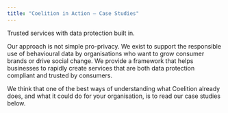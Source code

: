 ```yaml
---
title: "Coelition in Action – Case Studies"
---
```


Trusted services with data protection built in.

Our approach is not simple pro-privacy. We exist to support the responsible use of behavioural data by organisations who want to grow consumer brands or drive social change. We provide a framework that helps businesses to rapidly create services that are both data protection compliant and trusted by consumers.

We think that one of the best ways of understanding what Coelition already does, and what it could do for your organisation, is to read our case studies below.

